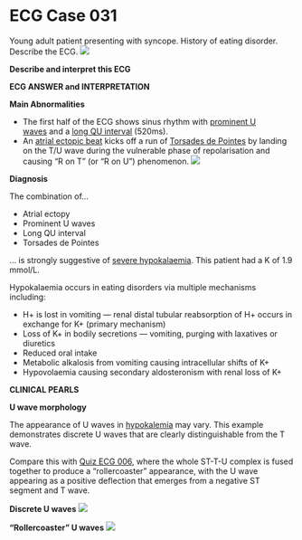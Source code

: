 # ECG Case 031


Young adult patient presenting with syncope. History of eating disorder. Describe the ECG.
![](https://litfl.com/wp-content/uploads/2018/08/TOP-100-ECG-QUIZ-LITFL-031-3.jpg)



**Describe and interpret this ECG** 

**ECG ANSWER and INTERPRETATION** 



**Main Abnormalities** 

- The first half of the ECG shows sinus rhythm with [prominent U waves](https://litfl.com/u-wave-ecg-library/) and a [long QU interval](https://litfl.com/qt-interval-ecg-library/) (520ms).
- An [atrial ectopic beat](https://litfl.com/premature-atrial-complex-pac/) kicks off a run of [Torsades de Pointes](https://litfl.com/polymorphic-vt-and-torsades-de-pointes-tdp/) by landing on the T/U wave during the vulnerable phase of repolarisation and causing “R on T” (or “R on U”) phenomenon.
![](https://litfl.com/wp-content/uploads/2018/08/ECG-Hypokalemia-Long-QU-interval-Torsades.jpg)



**Diagnosis** 


The combination of…

- Atrial ectopy
- Prominent U waves
- Long QU interval
- Torsades de Pointes


… is strongly suggestive of [severe hypokalaemia](https://litfl.com/hypokalaemia-ecg-library/). This patient had a K of 1.9 mmol/L.


Hypokalaemia occurs in eating disorders via multiple mechanisms including:

- H+ is lost in vomiting — renal distal tubular reabsorption of H+ occurs in exchange for K+ (primary mechanism)
- Loss of K+ in bodily secretions — vomiting, purging with laxatives or diuretics
- Reduced oral intake
- Metabolic alkalosis from vomiting causing intracellular shifts of K+
- Hypovolaemia causing secondary aldosteronism with renal loss of K+

**CLINICAL PEARLS** 



**U wave morphology** 


The appearance of U waves in [hypokalemia](https://litfl.com/hypokalaemia-ecg-library/) may vary. This example demonstrates discrete U waves that are clearly distinguishable from the T wave.


Compare this with [Quiz ECG 006](https://litfl.com/ecg-case-006/), where the whole ST-T-U complex is fused together to produce a “rollercoaster” appearance, with the U wave appearing as a positive deflection that emerges from a negative ST segment and T wave.



**Discrete U waves** 
![](https://litfl.com/wp-content/uploads/2018/08/U-wave-2.jpg)



**“Rollercoaster” U waves** 
![](https://litfl.com/wp-content/uploads/2018/08/U-wave-1b.jpg)

